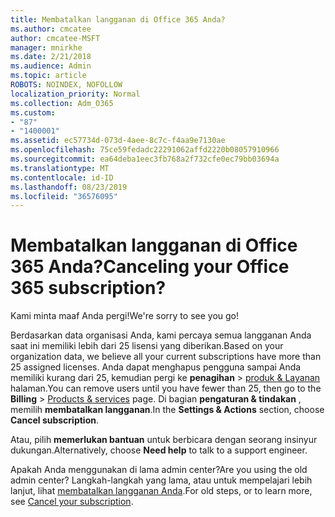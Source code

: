 ```yaml
---
title: Membatalkan langganan di Office 365 Anda?
ms.author: cmcatee
author: cmcatee-MSFT
manager: mnirkhe
ms.date: 2/21/2018
ms.audience: Admin
ms.topic: article
ROBOTS: NOINDEX, NOFOLLOW
localization_priority: Normal
ms.collection: Adm_O365
ms.custom:
- "87"
- "1400001"
ms.assetid: ec57734d-073d-4aee-8c7c-f4aa9e7130ae
ms.openlocfilehash: 75ce59fedadc22291062affd2220b08057910966
ms.sourcegitcommit: ea64deba1eec3fb768a2f732cfe0ec79bb03694a
ms.translationtype: MT
ms.contentlocale: id-ID
ms.lasthandoff: 08/23/2019
ms.locfileid: "36576095"
---
```

# <a name="canceling-your-office-365-subscription"></a><span data-ttu-id="e087e-102">Membatalkan langganan di Office 365 Anda?</span><span class="sxs-lookup"><span data-stu-id="e087e-102">Canceling your Office 365 subscription?</span></span>

<span data-ttu-id="e087e-103">Kami minta maaf Anda pergi!</span><span class="sxs-lookup"><span data-stu-id="e087e-103">We're sorry to see you go!</span></span>
  
<span data-ttu-id="e087e-104">Berdasarkan data organisasi Anda, kami percaya semua langganan Anda saat ini memiliki lebih dari 25 lisensi yang diberikan.</span><span class="sxs-lookup"><span data-stu-id="e087e-104">Based on your organization data, we believe all your current subscriptions have more than 25 assigned licenses.</span></span> <span data-ttu-id="e087e-105">Anda dapat menghapus pengguna sampai Anda memiliki kurang dari 25, kemudian pergi ke **penagihan** \> [produk & Layanan](https://go.microsoft.com/fwlink/p/?linkid=842054) halaman.</span><span class="sxs-lookup"><span data-stu-id="e087e-105">You can remove users until you have fewer than 25, then go to the **Billing** \> [Products & services](https://go.microsoft.com/fwlink/p/?linkid=842054) page.</span></span> <span data-ttu-id="e087e-106">Di bagian **pengaturan & tindakan** , memilih **membatalkan langganan**.</span><span class="sxs-lookup"><span data-stu-id="e087e-106">In the **Settings & Actions** section, choose **Cancel subscription**.</span></span>
  
<span data-ttu-id="e087e-107">Atau, pilih **memerlukan bantuan** untuk berbicara dengan seorang insinyur dukungan.</span><span class="sxs-lookup"><span data-stu-id="e087e-107">Alternatively, choose **Need help** to talk to a support engineer.</span></span>
  
<span data-ttu-id="e087e-108">Apakah Anda menggunakan di lama admin center?</span><span class="sxs-lookup"><span data-stu-id="e087e-108">Are you using the old admin center?</span></span> <span data-ttu-id="e087e-109">Langkah-langkah yang lama, atau untuk mempelajari lebih lanjut, lihat [membatalkan langganan Anda](https://docs.microsoft.com/office365/admin/subscriptions-and-billing/cancel-your-subscription).</span><span class="sxs-lookup"><span data-stu-id="e087e-109">For old steps, or to learn more, see [Cancel your subscription](https://docs.microsoft.com/office365/admin/subscriptions-and-billing/cancel-your-subscription).</span></span>
